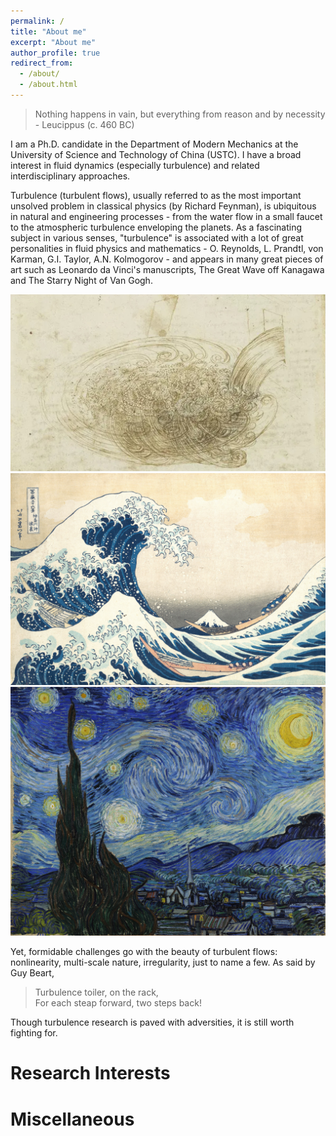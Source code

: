 ```yaml
---
permalink: /
title: "About me"
excerpt: "About me"
author_profile: true
redirect_from: 
  - /about/
  - /about.html
---
```


> Nothing happens in vain, but everything from reason and by necessity - Leucippus (c. 460 BC)

I am a Ph.D. candidate in the Department of Modern Mechanics at the University of Science and Technology of China (USTC). I have a broad interest in fluid dynamics (especially turbulence) and related interdisciplinary approaches.

Turbulence (turbulent flows), usually referred to as the most important unsolved problem in classical physics (by Richard Feynman), is ubiquitous in natural and engineering processes - from the water flow in a small faucet to the atmospheric turbulence enveloping the planets. As a fascinating subject in various senses, "turbulence" is associated with a lot of great personalities in fluid physics and mathematics - O. Reynolds, L. Prandtl, von Karman, G.I. Taylor, A.N. Kolmogorov - and appears in many great pieces of art such as Leonardo da Vinci's manuscripts, The Great Wave off Kanagawa and The Starry Night of Van Gogh.

<img src="/images/daVinci.jpg" alt="Leonardo da Vinci's manuscripts">

<img src="/images/theGreatWave.jpg" alt="The Great Wave off Kanagawa">

<img src="/images/theStarryNight.jpg" alt="The Starry Night of Van Gogh">

Yet, formidable challenges go with the beauty of turbulent flows: nonlinearity, multi-scale nature, irregularity, just to name a few. As said by Guy Beart, 

> Turbulence toiler, on the rack,  
> For each steap forward, two steps back!

Though turbulence research is paved with adversities, it is still worth fighting for.

Research Interests
======

Miscellaneous
======
   
